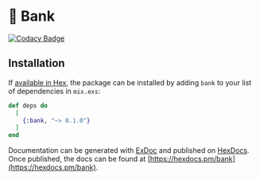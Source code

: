# 🏦 Bank

[![Codacy Badge](https://app.codacy.com/project/badge/Grade/0a8b15bcc3624317a98bc8985ab99109)](https://www.codacy.com/gh/AdrielBento/bank/dashboard?utm_source=github.com&amp;utm_medium=referral&amp;utm_content=AdrielBento/bank&amp;utm_campaign=Badge_Grade)


## Installation

If [available in Hex](https://hex.pm/docs/publish), the package can be installed
by adding `bank` to your list of dependencies in `mix.exs`:

```elixir
def deps do
  [
    {:bank, "~> 0.1.0"}
  ]
end
```

Documentation can be generated with [ExDoc](https://github.com/elixir-lang/ex_doc)
and published on [HexDocs](https://hexdocs.pm). Once published, the docs can
be found at [https://hexdocs.pm/bank](https://hexdocs.pm/bank).

